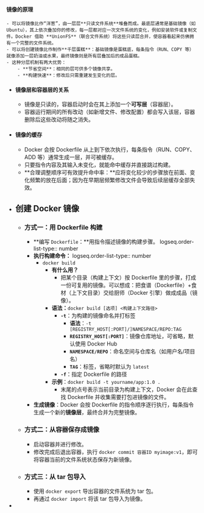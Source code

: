 #### 镜像的原理
	- 可以将镜像比作“洋葱”，由一层层**只读文件系统**堆叠而成。最底层通常是基础镜像（如 Ubuntu），其上依次叠加你的修改，每一层都对应一次文件系统的变化，例如安装软件或复制文件。Docker 借助 **UnionFS**（联合文件系统）将这些只读层合并，使容器看起来仿佛拥有一个完整的文件系统。
	- 可以将创建镜像比作制作**千层蛋糕**：基础镜像是蛋糕底，每条指令（RUN、COPY 等）就像添加一层奶油或水果，最终镜像则是所有层叠加后的成品蛋糕。
	- 这种分层机制有两大优势：
		- **节省空间**：相同的层可供多个镜像共享。
		- **构建快速**：修改后只需重建发生变化的层。
- #### 镜像层和容器层的关系
	- 镜像是只读的，容器启动时会在其上添加一个**可写层**（容器层）。
	- 容器运行期间的所有改动（如新增文件、修改配置）都会写入该层，容器删除后这些改动将随之消失。
- #### 镜像的缓存
	- Docker 会按 Dockerfile 从上到下依次执行，每条指令（RUN、COPY、ADD 等）通常生成一层，并可被缓存。
	- 只要指令内容及其输入未变化，就能命中缓存并直接跳过构建。
	- **合理调整顺序可有效提升命中率：**应将变化较少的步骤放在前面、变化频繁的放在后面；因为在早期层频繁修改文件会导致后续层缓存全部失效。
- ## 创建 Docker 镜像
	- ### 方式一：用 Dockerfile 构建
		- **编写 `Dockerfile`：**用指令描述镜像的构建步骤。
		  logseq.order-list-type:: number
		- **执行构建命令：**
		  logseq.order-list-type:: number
			- `docker build`
				- **有什么用？**
					- 把某个目录（构建上下文）按 Dockerfile 里的步骤，打成一份可复用的镜像。可以想成：把食谱（Dockerfile）+食材（上下文目录）交给厨师（Docker 引擎）做成成品（镜像）。
				- **语法：**`docker build [选项] <构建上下文路径>`
					- **`-t`**：为构建的镜像命名并打标签
						- **语法**：`-t [REGISTRY_HOST[:PORT]/]NAMESPACE/REPO:TAG`
						- **`REGISTRY_HOST[:PORT]`**：镜像仓库地址，可省略，默认使用 Docker Hub
						- **`NAMESPACE/REPO`**：命名空间与仓库名（如用户名/项目名）
						- **`TAG`**：标签，省略时默认为 `latest`
					- **`-f`**：指定 Dockerfile 的路径
				- **示例**：`docker build -t yourname/app:1.0 .`
					- 末尾的点号表示当前目录为构建上下文，Docker 会在此查找 Dockerfile 并收集需要打包进镜像的文件。
		- **生成镜像**：Docker 会按 Dockerfile 的指令顺序逐行执行，每条指令生成一个新的**镜像层**，最终合并为完整镜像。
	- ### 方式二：从容器保存成镜像
		- 启动容器并进行修改。
		- 修改完成后退出容器，执行 `docker commit 容器ID myimage:v1`，即可将容器当前的文件系统状态保存为新镜像。
	- ### 方式三：从 tar 包导入
		- 使用 `docker export` 导出容器的文件系统为 tar 包。
		- 再通过 `docker import` 将该 tar 包导入为镜像。
-